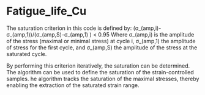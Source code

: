 # Fatigue_life_Cu
 
The saturation criterion in this code is defined by: 
(σ_(amp,i)-σ_(amp,1))/(σ_(amp,S)-σ_(amp,1) )  < 0.95
Where σ_(amp,i) is the amplitude of the stress (maximal or minimal stress) at cycle i, σ_(amp,1) the amplitude of stress for the first cycle, and σ_(amp,S) the amplitude of the stress at the saturated cycle.

By performing this criterion iteratively, the saturation can be determined.
The algorithm can be used to define the saturation of the strain-controlled samples.
he algorithm tracks the saturation of the maximal stresses, thereby enabling the extraction of the saturated strain range.

